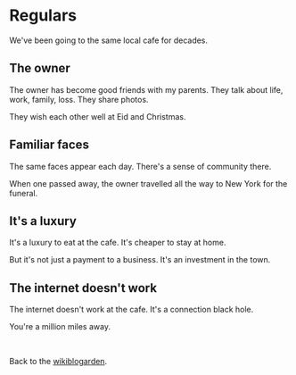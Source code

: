 # Regulars

We've been going to the same local cafe for decades.

## The owner

The owner has become good friends with my parents. They talk about life, work, family, loss. They share photos.

They wish each other well at Eid and Christmas.

## Familiar faces

The same faces appear each day. There's a sense of community there.

When one passed away, the owner travelled all the way to New York for the funeral.

## It's a luxury

It's a luxury to eat at the cafe. It's cheaper to stay at home.

But it's not just a payment to a business. It's an investment in the town.

## The internet doesn't work

The internet doesn't work at the cafe. It's a connection black hole.

You're a million miles away.

<br>

Back to the [wikiblogarden](/wikiblogarden).
